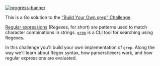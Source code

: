 [![progress-banner](https://backend.codecrafters.io/progress/grep/92dcd252-0795-4081-938d-798b600d65e6)](https://app.codecrafters.io/users/codecrafters-bot?r=2qF)

This is a Go solution to the
["Build Your Own grep" Challenge](https://app.codecrafters.io/courses/grep/overview).

[Regular expressions](https://en.wikipedia.org/wiki/Regular_expression)
(Regexes, for short) are patterns used to match character combinations in
strings. [`grep`](https://en.wikipedia.org/wiki/Grep) is a CLI tool for
searching using Regexes.

In this challenge you'll build your own implementation of `grep`. Along the way
we'll learn about Regex syntax, how parsers/lexers work, and how regular
expressions are evaluated.

